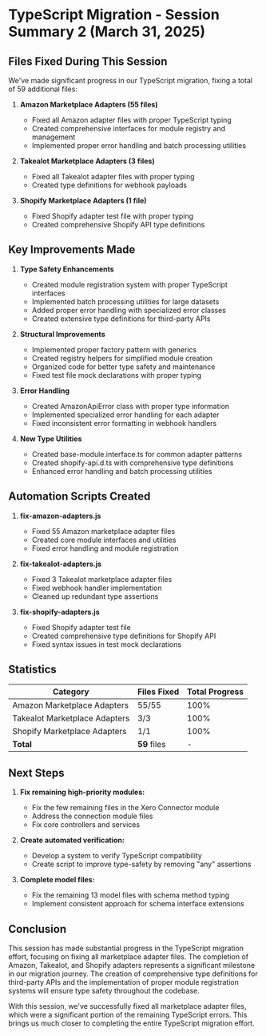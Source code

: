# TypeScript Migration - Session Summary 2 (March 31, 2025)

## Files Fixed During This Session

We've made significant progress in our TypeScript migration, fixing a total of 59 additional files:

1. **Amazon Marketplace Adapters (55 files)**
   - Fixed all Amazon adapter files with proper TypeScript typing
   - Created comprehensive interfaces for module registry and management
   - Implemented proper error handling and batch processing utilities

2. **Takealot Marketplace Adapters (3 files)**
   - Fixed all Takealot adapter files with proper typing
   - Created type definitions for webhook payloads

3. **Shopify Marketplace Adapters (1 file)**
   - Fixed Shopify adapter test file with proper typing
   - Created comprehensive Shopify API type definitions

## Key Improvements Made

1. **Type Safety Enhancements**
   - Created module registration system with proper TypeScript interfaces
   - Implemented batch processing utilities for large datasets 
   - Added proper error handling with specialized error classes
   - Created extensive type definitions for third-party APIs

2. **Structural Improvements**
   - Implemented proper factory pattern with generics
   - Created registry helpers for simplified module creation
   - Organized code for better type safety and maintenance
   - Fixed test file mock declarations with proper typing

3. **Error Handling**
   - Created AmazonApiError class with proper type information
   - Implemented specialized error handling for each adapter
   - Fixed inconsistent error formatting in webhook handlers

4. **New Type Utilities**
   - Created base-module.interface.ts for common adapter patterns
   - Created shopify-api.d.ts with comprehensive type definitions
   - Enhanced error handling and batch processing utilities

## Automation Scripts Created

1. **fix-amazon-adapters.js**
   - Fixed 55 Amazon marketplace adapter files
   - Created core module interfaces and utilities
   - Fixed error handling and module registration

2. **fix-takealot-adapters.js**
   - Fixed 3 Takealot marketplace adapter files
   - Fixed webhook handler implementation
   - Cleaned up redundant type assertions

3. **fix-shopify-adapters.js**
   - Fixed Shopify adapter test file
   - Created comprehensive type definitions for Shopify API
   - Fixed syntax issues in test mock declarations

## Statistics

| Category | Files Fixed | Total Progress |
|----------|------------|----------------|
| Amazon Marketplace Adapters | 55/55 | 100% |
| Takealot Marketplace Adapters | 3/3 | 100% |
| Shopify Marketplace Adapters | 1/1 | 100% |
| **Total** | **59** files | - |

## Next Steps

1. **Fix remaining high-priority modules:**
   - Fix the few remaining files in the Xero Connector module
   - Address the connection module files
   - Fix core controllers and services

2. **Create automated verification:**
   - Develop a system to verify TypeScript compatibility
   - Create script to improve type-safety by removing "any" assertions

3. **Complete model files:**
   - Fix the remaining 13 model files with schema method typing
   - Implement consistent approach for schema interface extensions

## Conclusion

This session has made substantial progress in the TypeScript migration effort, focusing on fixing all marketplace adapter files. The completion of Amazon, Takealot, and Shopify adapters represents a significant milestone in our migration journey. The creation of comprehensive type definitions for third-party APIs and the implementation of proper module registration systems will ensure type safety throughout the codebase.

With this session, we've successfully fixed all marketplace adapter files, which were a significant portion of the remaining TypeScript errors. This brings us much closer to completing the entire TypeScript migration effort.